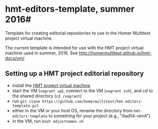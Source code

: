 # hmt-editors-template, summer 2016#


Template for creating editorial repositories to use in the Homer Multitext project virtual machine.

The current template is intended for use with the HMT project virtual machine used in summer, 2016. See <http://homermultitext.github.io/hmt-docs/vm/>.

## Setting up a HMT project editorial repository

- install the [HMT project virtual machine](https://github.com/homermultitext/hmt-vm)
- start the VM (`vagrant up`), connect to the VM (`vagrant ssh`), and cd to the shared directory
(`cd /vagrant`)
- run `git clone https://github.com/homermultitext/hmt-editors-template.git`
- either in the VM or your host OS, rename the directory from `hmt-editors-template` to something for your project (e.g., "iliad14-venA")
- in the VM, run `bash adjustnames.sh`
